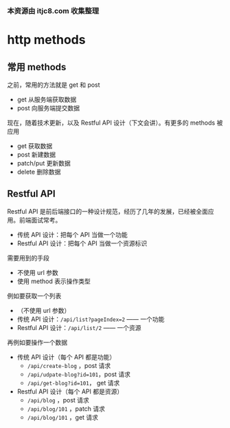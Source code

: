 ### 本资源由 itjc8.com 收集整理
# http methods

## 常用 methods

之前，常用的方法就是 get 和 post

- get 从服务端获取数据
- post 向服务端提交数据

现在，随着技术更新，以及 Restful API 设计（下文会讲）。有更多的 methods 被应用

- get 获取数据
- post 新建数据
- patch/put 更新数据
- delete 删除数据

## Restful API

Restful API 是前后端接口的一种设计规范，经历了几年的发展，已经被全面应用。前端面试常考。

- 传统 API 设计：把每个 API 当做一个功能
- Restful API 设计：把每个 API 当做一个资源标识

需要用到的手段

- 不使用 url 参数
- 使用 method 表示操作类型

例如要获取一个列表

- （不使用 url 参数）
- 传统 API 设计：`/api/list?pageIndex=2` —— 一个功能
- Restful API 设计：`/api/list/2` —— 一个资源

再例如要操作一个数据

- 传统 API 设计（每个 API 都是功能）
    - `/api/create-blog` ，post 请求
    - `/api/udpate-blog?id=101`，post 请求
    - `/api/get-blog?id=101`， get 请求
- Restful API 设计（每个 API 都是资源）
    - `/api/blog` ，post 请求
    - `/api/blog/101` ，patch 请求
    - `/api/blog/101` ，get 请求
